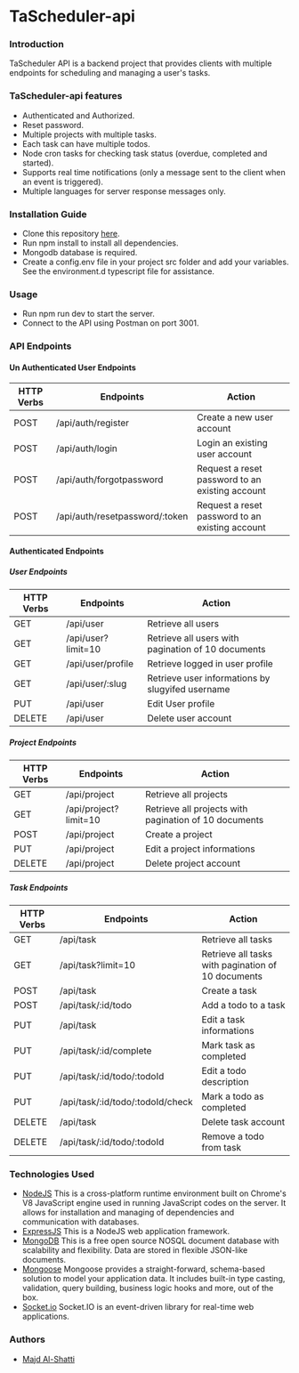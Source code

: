 # TaScheduler-api

### Introduction

TaScheduler API is a backend project that provides clients with multiple endpoints for scheduling and managing a user's tasks.

### TaScheduler-api features

- Authenticated and Authorized.
- Reset password.
- Multiple projects with multiple tasks.
- Each task can have multiple todos.
- Node cron tasks for checking task status (overdue, completed and started).
- Supports real time notifications (only a message sent to the client when an event is triggered).
- Multiple languages for server response messages only.

### Installation Guide

- Clone this repository [here](https://github.com/majdshatti/TaScheduler-api.git).
- Run npm install to install all dependencies.
- Mongodb database is required.
- Create a config.env file in your project src folder and add your variables. See the environment.d typescript file for assistance.

### Usage

- Run npm run dev to start the server.
- Connect to the API using Postman on port 3001.

### API Endpoints

#### Un Authenticated User Endpoints

| HTTP Verbs | Endpoints                      | Action                                          |
| ---------- | ------------------------------ | ----------------------------------------------- |
| POST       | /api/auth/register             | Create a new user account                       |
| POST       | /api/auth/login                | Login an existing user account                  |
| POST       | /api/auth/forgotpassword       | Request a reset password to an existing account |
| POST       | /api/auth/resetpassword/:token | Request a reset password to an existing account |

#### Authenticated Endpoints

##### User Endpoints

| HTTP Verbs | Endpoints          | Action                                             |
| ---------- | ------------------ | -------------------------------------------------- |
| GET        | /api/user          | Retrieve all users                                 |
| GET        | /api/user?limit=10 | Retrieve all users with pagination of 10 documents |
| GET        | /api/user/profile  | Retrieve logged in user profile                    |
| GET        | /api/user/:slug    | Retrieve user informations by slugyifed username   |
| PUT        | /api/user          | Edit User profile                                  |
| DELETE     | /api/user          | Delete user account                                |

##### Project Endpoints

| HTTP Verbs | Endpoints             | Action                                                |
| ---------- | --------------------- | ----------------------------------------------------- |
| GET        | /api/project          | Retrieve all projects                                 |
| GET        | /api/project?limit=10 | Retrieve all projects with pagination of 10 documents |
| POST       | /api/project          | Create a project                                      |
| PUT        | /api/project          | Edit a project informations                           |
| DELETE     | /api/project          | Delete project account                                |

##### Task Endpoints

| HTTP Verbs | Endpoints                        | Action                                             |
| ---------- | -------------------------------- | -------------------------------------------------- |
| GET        | /api/task                        | Retrieve all tasks                                 |
| GET        | /api/task?limit=10               | Retrieve all tasks with pagination of 10 documents |
| POST       | /api/task                        | Create a task                                      |
| POST       | /api/task/:id/todo               | Add a todo to a task                               |
| PUT        | /api/task                        | Edit a task informations                           |
| PUT        | /api/task/:id/complete           | Mark task as completed                             |
| PUT        | /api/task/:id/todo/:todoId       | Edit a todo description                            |
| PUT        | /api/task/:id/todo/:todoId/check | Mark a todo as completed                           |
| DELETE     | /api/task                        | Delete task account                                |
| DELETE     | /api/task/:id/todo/:todoId       | Remove a todo from task                            |

### Technologies Used

- [NodeJS](https://nodejs.org/) This is a cross-platform runtime environment built on Chrome's V8 JavaScript engine used in running JavaScript codes on the server. It allows for installation and managing of dependencies and communication with databases.
- [ExpressJS](https://www.expresjs.org/) This is a NodeJS web application framework.
- [MongoDB](https://www.mongodb.com/) This is a free open source NOSQL document database with scalability and flexibility. Data are stored in flexible JSON-like documents.
- [Mongoose](https://mongoosejs.com/) Mongoose provides a straight-forward, schema-based solution to model your application data. It includes built-in type casting, validation, query building, business logic hooks and more, out of the box.
- [Socket.io](https://socket.io) Socket.IO is an event-driven library for real-time web applications.

### Authors

- [Majd Al-Shatti](https://github.com/majdshatti)
